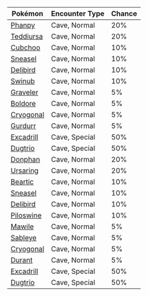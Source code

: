 | Pokémon | Encounter Type | Chance |
| --- | --- | --- |
| [Phanpy](../pokemon/phanpy.md/) | Cave, Normal | 20% |
| [Teddiursa](../pokemon/teddiursa.md/) | Cave, Normal | 20% |
| [Cubchoo](../pokemon/cubchoo.md/) | Cave, Normal | 10% |
| [Sneasel](../pokemon/sneasel.md/) | Cave, Normal | 10% |
| [Delibird](../pokemon/delibird.md/) | Cave, Normal | 10% |
| [Swinub](../pokemon/swinub.md/) | Cave, Normal | 10% |
| [Graveler](../pokemon/graveler.md/) | Cave, Normal | 5% |
| [Boldore](../pokemon/boldore.md/) | Cave, Normal | 5% |
| [Cryogonal](../pokemon/cryogonal.md/) | Cave, Normal | 5% |
| [Gurdurr](../pokemon/gurdurr.md/) | Cave, Normal | 5% |
| [Excadrill](../pokemon/excadrill.md/) | Cave, Special | 50% |
| [Dugtrio](../pokemon/dugtrio.md/) | Cave, Special | 50% |
| [Donphan](../pokemon/donphan.md/) | Cave, Normal | 20% |
| [Ursaring](../pokemon/ursaring.md/) | Cave, Normal | 20% |
| [Beartic](../pokemon/beartic.md/) | Cave, Normal | 10% |
| [Sneasel](../pokemon/sneasel.md/) | Cave, Normal | 10% |
| [Delibird](../pokemon/delibird.md/) | Cave, Normal | 10% |
| [Piloswine](../pokemon/piloswine.md/) | Cave, Normal | 10% |
| [Mawile](../pokemon/mawile.md/) | Cave, Normal | 5% |
| [Sableye](../pokemon/sableye.md/) | Cave, Normal | 5% |
| [Cryogonal](../pokemon/cryogonal.md/) | Cave, Normal | 5% |
| [Durant](../pokemon/durant.md/) | Cave, Normal | 5% |
| [Excadrill](../pokemon/excadrill.md/) | Cave, Special | 50% |
| [Dugtrio](../pokemon/dugtrio.md/) | Cave, Special | 50% |
